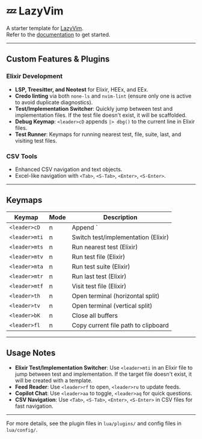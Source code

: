 # 💤 LazyVim

A starter template for [LazyVim](https://github.com/LazyVim/LazyVim).  
Refer to the [documentation](https://lazyvim.github.io/installation) to get started.

---

## Custom Features & Plugins

### Elixir Development

- **LSP, Treesitter, and Neotest** for Elixir, HEEx, and EEx.
- **Credo linting** via both `none-ls` and `nvim-lint` (ensure only one is active to avoid duplicate diagnostics).
- **Test/Implementation Switcher**: Quickly jump between test and implementation files. If the test file doesn't exist, it will be scaffolded.
- **Debug Keymap**: `<leader>cD` appends `|> dbg()` to the current line in Elixir files.
- **Test Runner**: Keymaps for running nearest test, file, suite, last, and visiting test files.

### CSV Tools

- Enhanced CSV navigation and text objects.
- Excel-like navigation with `<Tab>`, `<S-Tab>`, `<Enter>`, `<S-Enter>`.

---

## Keymaps

| Keymap        | Mode | Description                             |
| ------------- | ---- | --------------------------------------- |
| `<leader>cD`  | n    | Append `|> dbg()` (Elixir)              |
| `<leader>mti` | n    | Switch test/implementation (Elixir)     |
| `<leader>mts` | n    | Run nearest test (Elixir)               |
| `<leader>mtv` | n    | Run test file (Elixir)                  |
| `<leader>mta` | n    | Run test suite (Elixir)                 |
| `<leader>mtr` | n    | Run last test (Elixir)                  |
| `<leader>mtf` | n    | Visit test file (Elixir)                |
| `<leader>th`  | n    | Open terminal (horizontal split)        |
| `<leader>tv`  | n    | Open terminal (vertical split)          |
| `<leader>bK`  | n    | Close all buffers                       |
| `<leader>fl`  | n    | Copy current file path to clipboard     |

---

## Usage Notes

- **Elixir Test/Implementation Switcher**: Use `<leader>mti` in an Elixir file to jump between test and implementation. If the target file doesn't exist, it will be created with a template.
- **Feed Reader**: Use `<leader>rf` to open, `<leader>ru` to update feeds.
- **Copilot Chat**: Use `<leader>aa` to toggle, `<leader>aq` for quick questions.
- **CSV Navigation**: Use `<Tab>`, `<S-Tab>`, `<Enter>`, `<S-Enter>` in CSV files for fast navigation.

---

For more details, see the plugin files in `lua/plugins/` and config files in `lua/config/`.
